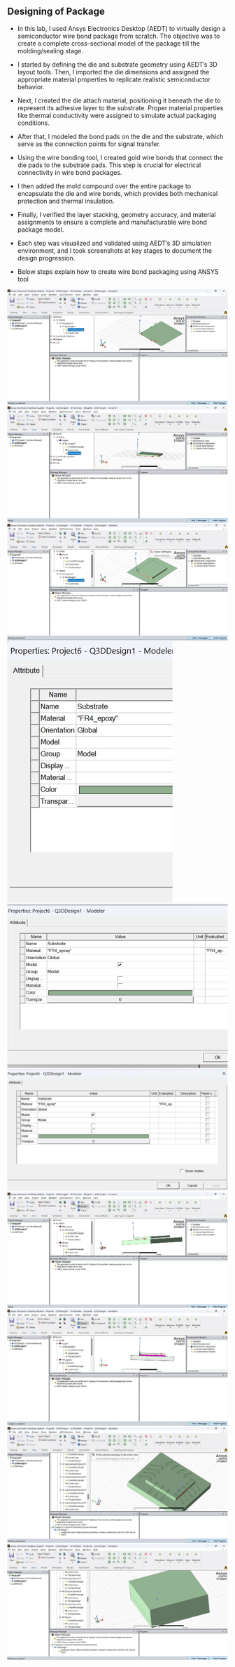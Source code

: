 ## Designing of Package
* In this lab, I used Ansys Electronics Desktop (AEDT) to virtually design a semiconductor wire bond package from scratch. The objective was to create a complete cross-sectional model of the package till the molding/sealing stage.

* I started by defining the die and substrate geometry using AEDT’s 3D layout tools. Then, I imported the die dimensions and assigned the appropriate material properties to replicate realistic semiconductor behavior.

* Next, I created the die attach material, positioning it beneath the die to represent its adhesive layer to the substrate. Proper material properties like thermal conductivity were assigned to simulate actual packaging conditions.

* After that, I modeled the bond pads on the die and the substrate, which serve as the connection points for signal transfer.

* Using the wire bonding tool, I created gold wire bonds that connect the die pads to the substrate pads. This step is crucial for electrical connectivity in wire bond packages.

* I then added the mold compound over the entire package to encapsulate the die and wire bonds, which provides both mechanical protection and thermal insulation.

* Finally, I verified the layer stacking, geometry accuracy, and material assignments to ensure a complete and manufacturable wire bond package model.

* Each step was visualized and validated using AEDT’s 3D simulation environment, and I took screenshots at key stages to document the design progression.

* Below steps explain how to create wire bond packaging using ANSYS tool
<img src="/SCR/img1.jpg">
<img src="/SCR/img2.jpg">
<img src="/SCR/img3.jpg">
<img src="/SCR/img4.jpg">
<img src="/SCR/img5.jpg">
<img src="/SCR/img6.jpg">
<img src="/SCR/img7.jpg">
<img src="/SCR/img8.jpg">
<img src="/SCR/img9.jpg">
<img src="/SCR/img10.jpg">
